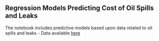 ## Regression Models Predicting Cost of Oil Spills and Leaks
The notebook includes predictive models based upon data related to oil spills and leaks - Data available [here](https://www.kaggle.com/usdot/pipeline-accidents)


